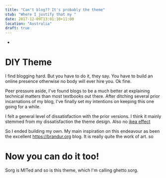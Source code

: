 ```yaml
---
title: "Can't blog?? It's probably the theme"
stub: "Where I justify that my "
date: 2017-12-09T13:01:10+11:00
location: "Australia"
draft: true
---
```

*

# DIY Theme

I find blogging hard. But you have to do it, they say. You have to build an online presence otherwise no body will ever hire you. Ok fine.

Peer pressure aside, I've found blogs to be a much better at explaining technical matters than most textbooks out there.
After ditching several prior incarnations of my blog, I've finally set my intentions on keeping this one going for a while.

I felt a general level of dissatisfaction with the prior versions. I think it mainly stemmed from my dissatisfaction the theme design. Also no [ikea effect](https://en.wikipedia.org/wiki/IKEA_effect)

So I ended building my own. My main inspiration on this endeavour as been the excellent https://brandur.org blog. It is really quite the work of art. so


# Now you can do it too!

Sorg is MITed and so is this theme, which I'm calling ghetto sorg.
